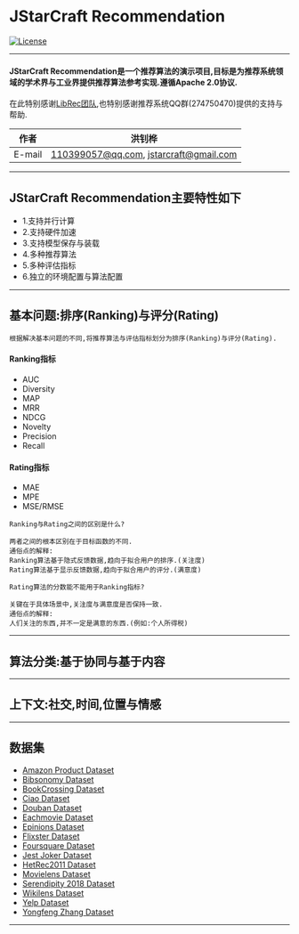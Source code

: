JStarCraft Recommendation
==========

[![License](https://img.shields.io/badge/license-Apache%202-4EB1BA.svg)](https://www.apache.org/licenses/LICENSE-2.0.html)

*****

#### JStarCraft Recommendation是一个推荐算法的演示项目,目标是为推荐系统领域的学术界与工业界提供推荐算法参考实现.遵循Apache 2.0协议.

在此特别感谢[LibRec团队](https://github.com/guoguibing/librec),也特别感谢推荐系统QQ群(274750470)提供的支持与帮助.

|作者|洪钊桦|
|---|---
|E-mail|110399057@qq.com, jstarcraft@gmail.com

*****

## JStarCraft Recommendation主要特性如下

* 1.支持并行计算
* 2.支持硬件加速
* 3.支持模型保存与装载
* 4.多种推荐算法
* 5.多种评估指标
* 6.独立的环境配置与算法配置

*****

## 基本问题:排序(Ranking)与评分(Rating)

```
根据解决基本问题的不同,将推荐算法与评估指标划分为排序(Ranking)与评分(Rating).
```

#### Ranking指标
- AUC
- Diversity
- MAP
- MRR
- NDCG
- Novelty
- Precision
- Recall

#### Rating指标
- MAE
- MPE
- MSE/RMSE

```
Ranking与Rating之间的区别是什么?

两者之间的根本区别在于目标函数的不同.
通俗点的解释:
Ranking算法基于隐式反馈数据,趋向于拟合用户的排序.(关注度)
Rating算法基于显示反馈数据,趋向于拟合用户的评分.(满意度)
```

```
Rating算法的分数能不能用于Ranking指标?

关键在于具体场景中,关注度与满意度是否保持一致.
通俗点的解释:
人们关注的东西,并不一定是满意的东西.(例如:个人所得税)
```

*****

## 算法分类:基于协同与基于内容

*****

## 上下文:社交,时间,位置与情感

*****

## 数据集

* [Amazon Product Dataset](http://jmcauley.ucsd.edu/data/amazon/)
* [Bibsonomy Dataset](https://www.kde.cs.uni-kassel.de/wp-content/uploads/bibsonomy/)
* [BookCrossing Dataset](https://grouplens.org/datasets/book-crossing/)
* [Ciao Dataset](https://www.cse.msu.edu/~tangjili/datasetcode/truststudy.htm)
* [Douban Dataset](http://socialcomputing.asu.edu/datasets/Douban)
* [Eachmovie Dataset](https://grouplens.org/datasets/eachmovie/)
* [Epinions Dataset](http://www.trustlet.org/epinions.html)
* [Flixster Dataset](http://socialcomputing.asu.edu/datasets/Flixster)
* [Foursquare Dataset](https://sites.google.com/site/yangdingqi/home/foursquare-dataset)
* [Jest Joker Dataset](https://grouplens.org/datasets/jester/)
* [HetRec2011 Dataset](https://grouplens.org/datasets/hetrec-2011/)
* [Movielens Dataset](https://grouplens.org/datasets/movielens/)
* [Serendipity 2018 Dataset](https://grouplens.org/datasets/serendipity-2018/)
* [Wikilens Dataset](https://grouplens.org/datasets/wikilens/)
* [Yelp Dataset](https://www.yelp.com/dataset)
* [Yongfeng Zhang Dataset](http://yongfeng.me/dataset/)

*****